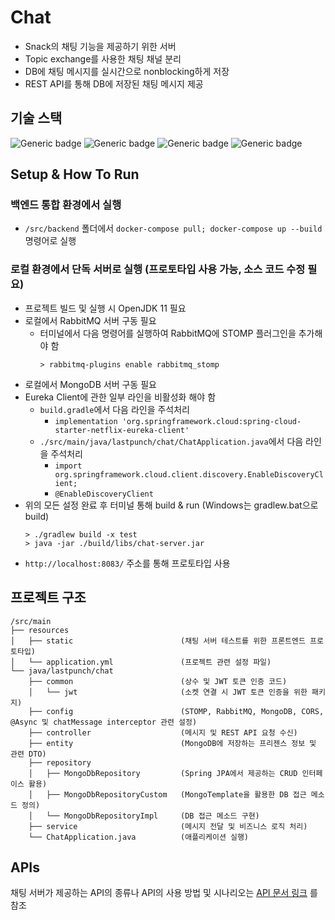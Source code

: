 # Chat
- Snack의 채팅 기능을 제공하기 위한 서버
- Topic exchange를 사용한 채팅 채널 분리
- DB에 채팅 메시지를 실시간으로 nonblocking하게 저장
- REST API를 통해 DB에 저장된 채팅 메시지 제공

## 기술 스택
![Generic badge](https://img.shields.io/badge/11-OpenJDK-537E99.svg)
![Generic badge](https://img.shields.io/badge/2.6.2-SpringBoot-6DB33F.svg)
![Generic badge](https://img.shields.io/badge/3.9.13-RabbiMQ-FF6600.svg)
![Generic badge](https://img.shields.io/badge/5.0-MongoDB-81C564.svg)

## Setup & How To Run

### 백엔드 통합 환경에서 실행
- `/src/backend` 폴더에서 `docker-compose pull; docker-compose up --build` 명령어로 실행

### 로컬 환경에서 단독 서버로 실행 (프로토타입 사용 가능, 소스 코드 수정 필요)
- 프로젝트 빌드 및 실행 시 OpenJDK 11 필요
- 로컬에서 RabbitMQ 서버 구동 필요
  - 터미널에서 다음 명령어를 실행하여 RabbitMQ에 STOMP 플러그인을 추가해야 함
    ```
    > rabbitmq-plugins enable rabbitmq_stomp
    ```
- 로컬에서 MongoDB 서버 구동 필요
- Eureka Client에 관한 일부 라인을 비활성화 해야 함
  - `build.gradle`에서 다음 라인을 주석처리
    - `implementation 'org.springframework.cloud:spring-cloud-starter-netflix-eureka-client'`
  - `./src/main/java/lastpunch/chat/ChatApplication.java`에서 다음 라인을 주석처리
    - `import org.springframework.cloud.client.discovery.EnableDiscoveryClient;`
    - `@EnableDiscoveryClient`
- 위의 모든 설정 완료 후 터미널 통해 build & run (Windows는 gradlew.bat으로 build)
  ```
  > ./gradlew build -x test
  > java -jar ./build/libs/chat-server.jar
  ```
- `http://localhost:8083/` 주소를 통해 프로토타입 사용


## 프로젝트 구조
```
/src/main
├── resources
│   ├── static                        (채팅 서버 테스트를 위한 프론트엔드 프로토타입)
│   └── application.yml               (프로젝트 관련 설정 파일)
└── java/lastpunch/chat
    ├── common                        (상수 및 JWT 토큰 인증 코드)
    │   └── jwt                       (소켓 연결 시 JWT 토큰 인증을 위한 패키지)
    ├── config                        (STOMP, RabbitMQ, MongoDB, CORS, @Async 및 chatMessage interceptor 관련 설정)
    ├── controller                    (메시지 및 REST API 요청 수신)
    ├── entity                        (MongoDB에 저장하는 프리젠스 정보 및 관련 DTO)
    ├── repository
    │   ├── MongoDbRepository         (Spring JPA에서 제공하는 CRUD 인터페이스 활용)
    │   ├── MongoDbRepositoryCustom   (MongoTemplate을 활용한 DB 접근 메소드 정의)
    │   └── MongoDbRepositoryImpl     (DB 접근 메소드 구현)
    ├── service                       (메시지 전달 및 비즈니스 로직 처리)
    └── ChatApplication.java          (애플리케이션 실행)
```

## APIs
채팅 서버가 제공하는 API의 종류나 API의 사용 방법 및 시나리오는 [API 문서 링크](https://github.com/njsh4261/SGS_Last_Punch/tree/dev/docs/API_references/chat_apis.md) 를 참조
